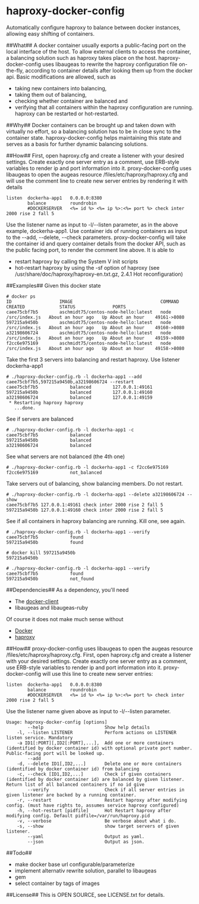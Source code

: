 haproxy-docker-config
=====================

Automatically configure haproxy to balance between docker instances, allowing easy shifting of containers.


##What##
A docker container usually exports a public-facing port on the local interface of the host. To allow external clients to access the container, a balancing solution such as haproxy takes place on the host. haproxy-docker-config uses libaugeas to rewrite the haproxy configuration file on-the-fly, according to container details after looking them up from the docker api. Basic modifications are allowed, such as 
  * taking new containers into balancing, 
  * taking them out of balancing, 
  * checking whether container are balanced and 
  * verifying that all containers within the haproxy configuration are running.
haproxy can be restarted or hot-restarted.

##Why##
Docker containers can be brought up and taken down with virtually no effort, so a balancing solution has to be in close sync to the container state. haproxy-docker-config helps maintaining this state and serves as a basis for further dynamic balancing solutions.


##How##
First, open haproxy.cfg and create a listener with your desired settings. Create exactly one server entry as a comment, use ERB-style variables to render ip and port information into it. proxy-docker-config uses libaugeas to open the augeas resource /files/etc/haproxy/haproxy.cfg and will use the comment line to create new server entries by rendering it with details
```
listen  dockerha-app1   0.0.0.0:8380
        balance         roundrobin
        #DOCKERSERVER   <%= id %> <%= ip %>:<%= port %> check inter 2000 rise 2 fall 5
```
Use the listener name as input to -l/--listen parameter, as in the above example, dockerha-app1. Use container ids of running containers as input to the --add, --delete, --check parameters. proxy-docker-config will take the container id and query container details from the docker API, such as the public facing port, to render the comment line above. 
It is able to 
  * restart haproxy by calling the System V init scripts 
  * hot-restart haproxy by using the -sf option of haproxy (see /usr/share/doc/haproxy/haproxy-en.txt.gz, 2.4.1 Hot reconfiguration)


##Examples##
Given this docker state
```
# docker ps
ID                  IMAGE                                 COMMAND              CREATED             STATUS              PORTS
caee75cbf7b5        aschmidt75/centos-node-hello:latest   node /src/index.js   About an hour ago   Up About an hour    49161->8080
597215a9450b        aschmidt75/centos-node-hello:latest   node /src/index.js   About an hour ago   Up About an hour    49160->8080
a32198606724        aschmidt75/centos-node-hello:latest   node /src/index.js   About an hour ago   Up About an hour    49159->8080
f2cc6e975169        aschmidt75/centos-node-hello:latest   node /src/index.js   About an hour ago   Up About an hour    49158->8080
```

Take the first 3 servers into balancing and restart haproxy. Use listener dockerha-app1
```
# ./haproxy-docker-config.rb -l dockerha-app1 --add caee75cbf7b5,597215a9450b,a32198606724 --restart
caee75cbf7b5            balanced        127.0.0.1:49161
597215a9450b            balanced        127.0.0.1:49160
a32198606724            balanced        127.0.0.1:49159
 * Restarting haproxy haproxy
   ...done.
```

See if servers are balanced
```
# ./haproxy-docker-config.rb -l dockerha-app1 -c 
caee75cbf7b5            balanced
597215a9450b            balanced
a32198606724            balanced
```

See what servers are not balanced (the 4th one)
```
# ./haproxy-docker-config.rb -l dockerha-app1 -c f2cc6e975169
f2cc6e975169            not_balanced
```

Take servers out of balancing, show balancing members. Do not restart.
```
# ./haproxy-docker-config.rb -l dockerha-app1 --delete a32198606724 --show
caee75cbf7b5 127.0.0.1:49161 check inter 2000 rise 2 fall 5
597215a9450b 127.0.0.1:49160 check inter 2000 rise 2 fall 5
```

See if all containers in haproxy balancing are running. Kill one, see again.
```
# ./haproxy-docker-config.rb -l dockerha-app1 --verify
caee75cbf7b5            found
597215a9450b            found

# docker kill 597215a9450b
597215a9450b

# ./haproxy-docker-config.rb -l dockerha-app1 --verify
caee75cbf7b5            found
597215a9450b            not_found
```

##Dependencies##
As a dependency, you'll need
 * The [docker-client](https://github.com/geku/docker-client)
 * libaugeas and libaugeas-ruby

Of course it does not make much sense without
 * [Docker](http://www.docker.io/)
 * [haproxy](http://haproxy.1wt.eu/)


##How##
proxy-docker-config uses libaugeas to open the augeas resource /files/etc/haproxy/haproxy.cfg. 
First, open haproxy.cfg and create a listener with your desired settings. Create exactly one server entry as a comment, use ERB-style variables to render ip and port information into it. proxy-docker-config will use this line to create new server entries:
```
listen  dockerha-app1   0.0.0.0:8380
        balance         roundrobin
        #DOCKERSERVER   <%= id %> <%= ip %>:<%= port %> check inter 2000 rise 2 fall 5
```
Use the listener name given above as input to -l/--listen parameter.


```
Usage: haproxy-docker-config [options]
        --help                       Show help details
    -l, --listen LISTENER            Perform actions on LISTENER listen service. Mandatory
    -a ID1[:PORT][,ID2[:PORT],...],  Add one or more containers (identified by docker container id) with optional private port number. Public-facing port will be looked up.
        --add
    -d, --delete ID1[,ID2,...]       Delete one or more containers (identified by docker container id) from balancing
    -c, --check [ID1,ID2,...]        Check if given containers (identified by docker container id) are balanced by given listener. Return list of all balanced containers if no id give
        --verify                     Check if all server entries in given listener are backed by a running container.
    -r, --restart                    Restart haproxy after modifying config. (must have rights to, assumes service haproxy configured)
    -h, --hot-restart [pidfile]      Hot Restart haproxy after modifying config. Default pidfile=/var/run/haproxy.pid
    -v, --verbose                    Be verbose about what i do.
    -s, --show                       show target servers of given listener.
        --yaml                       Output as yaml.
        --json                       Output as json.
  ```

##Todo##
  * make docker base url configurable/parameterize
  * implement alternativ rewrite solution, parallel to libaugeas
  * gem
  * select container by tags of images

##License##
This is OPEN SOURCE, see LICENSE.txt for details.

